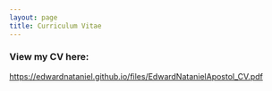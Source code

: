 ```yaml
---
layout: page
title: Curriculum Vitae
---
```


### View my CV here:  

<a href="https://edwardnataniel.github.io/files/EdwardNatanielApostol_CV.pdf">https://edwardnataniel.github.io/files/EdwardNatanielApostol_CV.pdf</a>
